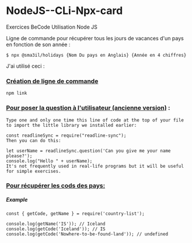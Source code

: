 # NodeJS--CLi-Npx-card

Exercices BeCode Utilisation Node JS

Ligne de commande pour récupérer tous les jours de vacances d'un pays en fonction de son année :
 
```
$ npx @sma3il/holidays {Nom Du pays en Anglais} {Année en 4 chiffres}
```

J'ai utilisé ceci :

### [Création de ligne de commande ](https://blog.bitsrc.io/how-to-build-a-command-line-cli-tool-in-nodejs-b8072b291f81)

```
npm link
```

### [Pour poser la question à l'utilisateur (ancienne version)](https://github.com/becodeorg/LIE-Jepsen-2.14/blob/master/01-the-field/js-basics-algo/01-intro.md) :

```
Type one and only one time this line of code at the top of your file to import the little library we installed earlier:

const readlineSync = require("readline-sync");
Then you can do this:

let userName = readlineSync.question('Can you give me your name please?');
console.log("Hello " + userName);
It's not frequently used in real-life programs but it will be useful for simple exercises.
```

### [Pour récupérer les cods des pays:](https://www.npmjs.com/package/country-list)

##### Example

```
const { getCode, getName } = require('country-list');

console.log(getName('IS')); // Iceland
console.log(getCode('Iceland')); // IS
console.log(getCode('Nowhere-to-be-found-land')); // undefined
```
